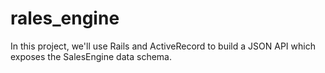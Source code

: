 # rales_engine
In this project, we'll use Rails and ActiveRecord to build a JSON API which exposes the SalesEngine data schema.
